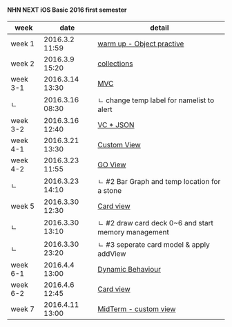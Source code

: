 #### NHN NEXT iOS Basic 2016 first semester

| week | date | detail | 
|-------------| ------------------- | ------------------ |
| week 1 | 2016.3.2 11:59 | [warm up - Object practive](https://github.com/luvgaram/iOS_basic/tree/master/w1_warm_up) |
| week 2 | 2016.3.9 15:20 | [collections](https://github.com/luvgaram/iOS_basic/tree/master/w2_Collections) |
| week 3-1 | 2016.3.14 13:30 | [MVC](https://github.com/luvgaram/iOS_basic/tree/master/w3_MVC) |
| ㄴ | 2016.3.16 08:30 | ㄴ change temp label for namelist to alert  |
| week 3-2 | 2016.3.16 12:40 | [VC * JSON](https://github.com/luvgaram/iOS_basic/tree/master/w3_VC_JSON) |
| week 4-1 | 2016.3.21 13:30 | [Custom View](https://github.com/luvgaram/iOS_basic/tree/master/w4_view) |
| week 4-2 | 2016.3.23 11:55 | [GO View](https://github.com/luvgaram/iOS_basic/tree/master/w4_go_view) |
| ㄴ | 2016.3.23 14:10 | ㄴ #2 Bar Graph and temp location for a stone |
| week 5 | 2016.3.30 12:30 | [Card view](https://github.com/luvgaram/iOS_basic/tree/master/w5_card) |
| ㄴ | 2016.3.30 13:10 | ㄴ #2 draw card deck 0~6 and start memory management |
| ㄴ | 2016.3.30 23:20 | ㄴ #3 seperate card model & apply addView |
| week 6-1 | 2016.4.4 13:00 | [Dynamic Behaviour](https://github.com/luvgaram/iOS_basic/tree/master/w6_dynamic_behaviour) |
| week 6-2 | 2016.4.6 12:45 | [Card view](https://github.com/luvgaram/iOS_basic/tree/master/w5_card)  |
| week 7 | 2016.4.11 13:00 | [MidTerm - custom view](https://github.com/luvgaram/iOS_basic/tree/master/midterm_CustomTableView) |